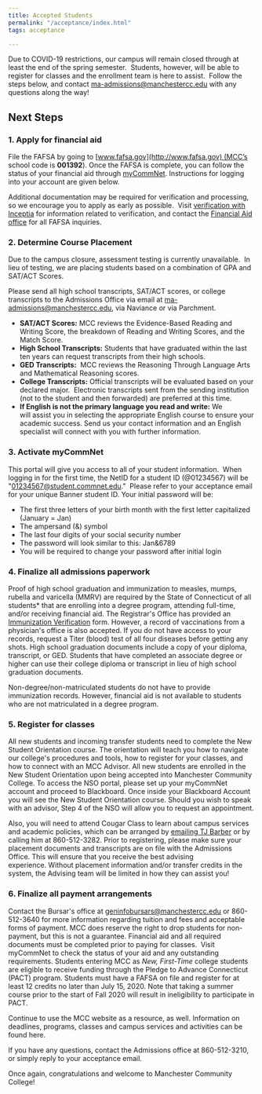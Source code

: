 ```yaml
---
title: Accepted Students
permalink: "/acceptance/index.html"
tags: acceptance

---
```

Due to COVID-19 restrictions, our campus will remain closed through at least the end of the spring semester.  Students, however, will be able to register for classes and the enrollment team is here to assist.  Follow the steps below, and contact [ma-admissions@manchestercc.edu](mailto:ma-admissions@manchestercc.edu) with any questions along the way!

## Next Steps

### 1. Apply for financial aid

File the FAFSA by going to [www.fafsa.gov](http://www.fafsa.gov) (MCC’s school code is **001392**). Once the FAFSA is complete, you can follow the status of your financial aid through [myCommNet](http://my.commnet.edu "myCommNet"). Instructions for logging into your account are given below.

Additional documentation may be required for verification and processing, so we encourage you to apply as early as possible.  Visit [verification with Inceptia](/enrollment/financial-aid/verification/) for information related to verification, and contact the [Financial Aid office](mailto:finaid@manchestercc.edu) for all FAFSA inquiries.

### 2. Determine Course Placement

Due to the campus closure, assessment testing is currently unavailable.  In lieu of testing, we are placing students based on a combination of GPA and SAT/ACT Scores.

Please send all high school transcripts, SAT/ACT scores, or college transcripts to the Admissions Office via email at [ma-admissions@manchestercc.edu](mailto:ma-admissions@manchestercc.edu), via Naviance or via Parchment.

* **SAT/ACT Scores:** MCC reviews the Evidence-Based Reading and Writing Score, the breakdown of Reading and Writing Scores, and the Match Score.
* **High School Transcripts:** Students that have graduated within the last ten years can request transcripts from their high schools.
* **GED Transcripts:**  MCC reviews the Reasoning Through Language Arts and Mathematical Reasoning scores.
* **College Transcripts:** Official transcripts will be evaluated based on your declared major.  Electronic transcripts sent from the sending institution (not to the student and then forwarded) are preferred at this time.
* **If English is not the primary language you read and write:** We will assist you in selecting the appropriate English course to ensure your academic success. Send us your contact information and an English specialist will connect with you with further information.

### 3. Activate myCommNet

This portal will give you access to all of your student information.  When logging in for the first time, the NetID for a student ID (@01234567) will be "01234567@student.commnet.edu."  Please refer to your acceptance email for your unique Banner student ID. Your initial password will be:

* The first three letters of your birth month with the first letter capitalized (January = Jan)
* The ampersand (&) symbol
* The last four digits of your social security number
* The password will look similar to this: Jan&6789
* You will be required to change your password after initial login

### 4. Finalize all admissions paperwork

Proof of high school graduation and immunization to measles, mumps, rubella and varicella (MMRV) are required by the State of Connecticut of all students* that are enrolling into a degree program, attending full-time, and/or receiving financial aid. The Registrar's Office has provided an [Immunization Verification](/static/img/immunization-form.pdf) form. However, a record of vaccinations from a physician's office is also accepted. If you do not have access to your records, request a Titer (blood) test of all four diseases before getting any shots. High school graduation documents include a copy of your diploma, transcript, or GED. Students that have completed an associate degree or higher can use their college diploma or transcript in lieu of high school graduation documents.

Non-degree/non-matriculated students do not have to provide immunization records. However, financial aid is not available to students who are not matriculated in a degree program.

### 5. Register for classes

All new students and incoming transfer students need to complete the New Student Orientation course. The orientation will teach you how to navigate our college's procedures and tools, how to register for your classes, and how to connect with an MCC Advisor. All new students are enrolled in the New Student Orientation upon being accepted into Manchester Community College. To access the NSO portal, please set up your myCommNet account and proceed to Blackboard. Once inside your Blackboard Account you will see the New Student Orientation course. Should you wish to speak with an advisor, Step 4 of the NSO will allow you to request an appointment. 

Also, you will need to attend Cougar Class to learn about campus services and academic policies, which can be arranged by [emailing TJ Barber](mailto:tbarber@mcc.commnet.edu) or by calling him at 860-512-3282. Prior to registering, please make sure your placement documents and transcripts are on file with the Admissions Office. This will ensure that you receive the best advising experience. Without placement information and/or transfer credits in the system, the Advising team will be limited in how they can assist you!

### 6. Finalize all payment arrangements

Contact the Bursar's office at [geninfobursars@manchestercc.edu](mailto:geninfobursars@manchestercc.edu) or 860-512-3640 for more information regarding tuition and fees and acceptable forms of payment. MCC does reserve the right to drop students for non-payment, but this is not a guarantee. Financial aid and all required documents must be completed prior to paying for classes.  Visit myCommNet to check the status of your aid and any outstanding requirements. Students entering MCC as _New, First-Time_ college students are eligible to receive funding through the Pledge to Advance Connecticut (PACT) program. Students must have a FAFSA on file and register for at least 12 credits no later than July 15, 2020. Note that taking a summer course prior to the start of Fall 2020 will result in ineligibility to participate in PACT.

Continue to use the MCC website as a resource, as well. Information on deadlines, programs, classes and campus services and activities can be found here.

If you have any questions, contact the Admissions office at 860-512-3210, or simply reply to your acceptance email.

Once again, congratulations and welcome to Manchester Community College!